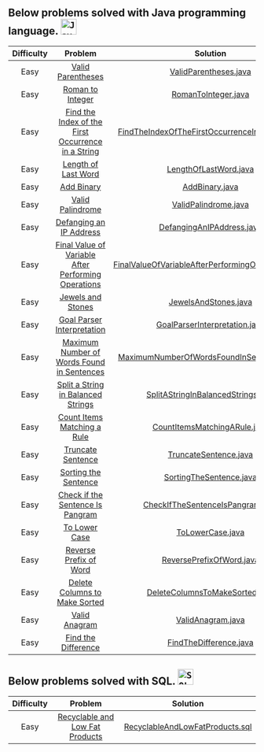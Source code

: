 ## Below problems solved with Java programming language. <code><img height="32" src="https://cdn.jsdelivr.net/gh/devicons/devicon/icons/java/java-original-wordmark.svg" alt="Java"/></code>

| Difficulty |                                                             Problem                                                       		 		                                                              |                        Solution                                                                                                                               				 		                         
|:----------:|:--------------------------------------------------------------------------------------------------------------------------------------------------------------------------------------------:|:---------------------------------------------------------------------------------------------------------------------------------------------------------------------------------------------:|
|  Easy   	  |                                   [Valid Parentheses](https://leetcode.com/problems/valid-parentheses)                                               		 		                                   |                              [ValidParentheses.java](https://github.com/Jyeverson/leetcode/blob/main/src/JAVA/ValidParentheses.java)                     				 		                              |															   |
|  Easy   	  |                                    [Roman to Integer](https://leetcode.com/problems/roman-to-integer)                                               		 		                                    |                                [RomanToInteger.java](https://github.com/Jyeverson/leetcode/blob/main/src/JAVA/RomanToInteger.java)                     				 		                                |															   |
|  Easy   	  |  [Find the Index of the First Occurrence in a String](https://leetcode.com/problems/find-the-index-of-the-first-occurrence-in-a-string)                                               		 		  |     [FindTheIndexOfTheFirstOccurrenceInAString.java](https://github.com/Jyeverson/leetcode/blob/main/src/JAVA/FindTheIndexOfTheFirstOccurrenceInAString.java)                     				 		     |															   |
|  Easy   	  |                                 [Length of Last Word](https://leetcode.com/problems/length-of-last-word)                                               		 		                                 |                              [LengthOfLastWord.java](https://github.com/Jyeverson/leetcode/blob/main/src/JAVA/LengthOfLastWord.java)                     				 		                              |															   |
|  Easy   	  |                                          [Add Binary](https://leetcode.com/problems/add-binary)                                               		 		                                          |                                     [AddBinary.java](https://github.com/Jyeverson/leetcode/blob/main/src/JAVA/AddBinary.java)                     				 		                                     |															   |
|  Easy   	  |                                    [Valid Palindrome](https://leetcode.com/problems/valid-palindrome)                                               		 		                                    |                               [ValidPalindrome.java](https://github.com/Jyeverson/leetcode/blob/main/src/JAVA/ValidPalindrome.java)                     				 		                               |															   |
|  Easy   	  |                             [Defanging an IP Address](https://leetcode.com/problems/defanging-an-ip-address)                                               		 		                             |                          [DefangingAnIPAddress.java](https://github.com/Jyeverson/leetcode/blob/main/src/JAVA/DefangingAnIPAddress.java)                     				 		                          |															   |
|  Easy   	  | [Final Value of Variable After Performing Operations](https://leetcode.com/problems/final-value-of-variable-after-performing-operations)                                               		 		 | [FinalValueOfVariableAfterPerformingOperations.java](https://github.com/Jyeverson/leetcode/blob/main/src/JAVA/FinalValueOfVariableAfterPerformingOperations.java)                     				 		 |															   |
|  Easy   	  |                                   [Jewels and Stones](https://leetcode.com/problems/jewels-and-stones)                                               		 		                                   |                               [JewelsAndStones.java](https://github.com/Jyeverson/leetcode/blob/main/src/JAVA/JewelsAndStones.java)                     				 		                               |															   |
|  Easy   	  |                          [Goal Parser Interpretation](https://leetcode.com/problems/goal-parser-interpretation)                                               		 		                          |                      [GoalParserInterpretation.java](https://github.com/Jyeverson/leetcode/blob/main/src/JAVA/GoalParserInterpretation.java)                     				 		                      |															   |
|  Easy   	  |          [Maximum Number of Words Found in Sentences](https://leetcode.com/problems/maximum-number-of-words-found-in-sentences)                                               		 		          |          [MaximumNumberOfWordsFoundInSentences.java](https://github.com/Jyeverson/leetcode/blob/main/src/JAVA/MaximumNumberOfWordsFoundInSentences.java)                     				 		          |															   |
|  Easy   	  |   [Split a String in Balanced Strings](https://leetcode.com/problems/https://leetcode.com/problems/split-a-string-in-balanced-strings)                                               		 		   |                 [SplitAStringInBalancedStrings.java](https://github.com/Jyeverson/leetcode/blob/main/src/JAVA/SplitAStringInBalancedStrings.java)                     				 		                 |															   |
|  Easy   	  |                         [Count Items Matching a Rule](https://leetcode.com/problems/count-items-matching-a-rule)                                               		 		                         |                       [CountItemsMatchingARule.java](https://github.com/Jyeverson/leetcode/blob/main/src/JAVA/CountItemsMatchingARule.java)                     				 		                       |															   |
|  Easy   	  |                                   [Truncate Sentence](https://leetcode.com/problems/truncate-sentence)                                               		 		                                   |                              [TruncateSentence.java](https://github.com/Jyeverson/leetcode/blob/main/src/JAVA/TruncateSentence.java)                     				 		                              |															   |
|  Easy   	  |                                [Sorting the Sentence](https://leetcode.com/problems/sorting-the-sentence)                                               		 		                                |                            [SortingTheSentence.java](https://github.com/Jyeverson/leetcode/blob/main/src/JAVA/SortingTheSentence.java)                     				 		                            |															   |
|  Easy   	  |                    [Check if the Sentence Is Pangram](https://leetcode.com/problems/check-if-the-sentence-is-pangram)                                               		 		                    |                   [CheckIfTheSentenceIsPangram.java](https://github.com/Jyeverson/leetcode/blob/main/src/JAVA/CheckIfTheSentenceIsPangram.java)                     				 		                   |															   |
|  Easy   	  |                                       [To Lower Case](https://leetcode.com/problems/to-lower-case)                                               		 		                                       |                                   [ToLowerCase.java](https://github.com/Jyeverson/leetcode/blob/main/src/JAVA/ToLowerCase.java)                     				 		                                   |															   |
|  Easy   	  |                              [Reverse Prefix of Word](https://leetcode.com/problems/reverse-prefix-of-word)                                               		 		                              |                           [ReversePrefixOfWord.java](https://github.com/Jyeverson/leetcode/blob/main/src/JAVA/ReversePrefixOfWord.java)                     				 		                           |															   |
|  Easy   	  |                       [Delete Columns to Make Sorted](https://leetcode.com/problems/delete-columns-to-make-sorted)                                               		 		                       |                     [DeleteColumnsToMakeSorted.java](https://github.com/Jyeverson/leetcode/blob/main/src/JAVA/DeleteColumnsToMakeSorted.java)                     				 		                     |															   |
|  Easy   	  |                                       [Valid Anagram](https://leetcode.com/problems/valid-anagram)                                               		 		                                       |                           [ValidAnagram.java](https://github.com/Jyeverson/leetcode/blob/main/src/JAVA/ValidAnagram.java)                     				 		                            |															   |
|  Easy   	  |                                       [Find the Difference](https://leetcode.com/problems/find-the-difference)                                               		 		                                       |                           [FindTheDifference.java](https://github.com/Jyeverson/LeetCode/blob/main/src/JAVA/FindTheDifference.java)                     				 		                            |															   |

## Below problems solved with SQL. <code><img height="32" src="https://cdn.jsdelivr.net/gh/devicons/devicon/icons/microsoftsqlserver/microsoftsqlserver-plain-wordmark.svg" alt="SQL Server"/></code>

| Difficulty |                                                                                                                             Problem                                                       		 		                                                                                                                              |          Solution                                                                                                                               				 		          
|:----------:|:----------------------------------------------------------------------------------------------------------------------------------------------------------------------------------------------------------------------------------------------------------------------------------------------------------------------------:|:----------------------------------------------------------------------------------------------------------------------------------------------------------------:|
|  Easy   	  |                                                                                            [Recyclable and Low Fat Products](https://leetcode.com/problems/recyclable-and-low-fat-products)                                               		 		                                                                                            | [RecyclableAndLowFatProducts.sql](https://github.com/Jyeverson/leetcode/blob/main/src/MS_SQL_SERVER/RecyclableAndLowFatProducts.sql)                     				 		 |															   |
